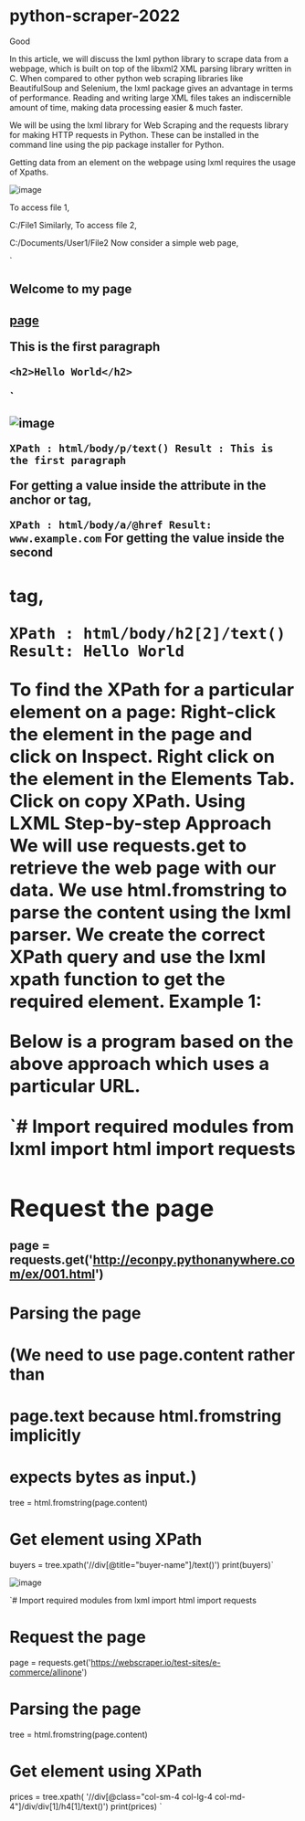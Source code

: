 # python-scraper-2022
Good


In this article, we will discuss the lxml python library to scrape data from a webpage, which is built on top of the libxml2 XML parsing library written in C. When compared to other python web scraping libraries like BeautifulSoup and Selenium, the lxml package gives an advantage in terms of performance. Reading and writing large XML files takes an indiscernible amount of time, making data processing easier & much faster.

We will be using the lxml library for Web Scraping and the requests library for making HTTP requests in Python. These can be installed in the command line using the pip package installer for Python.

Getting data from an element on the webpage using lxml requires the usage of Xpaths.

![image](https://user-images.githubusercontent.com/36474847/175803768-0af4daaa-0cee-4903-b719-edabae3c6545.png)


To access file 1,

C:/File1
Similarly, To access file 2,

C:/Documents/User1/File2
Now consider a simple web page,


`<html>
<head>
	<title>My page</title>
</head>
<body>
	<h2>Welcome to my page<h2>
	<a href="www.example.com">page</a>
		
<p>This is the first paragraph</p>

	<h2>Hello World</h2>
</body>
</html>`

![image](https://user-images.githubusercontent.com/36474847/175803875-315c1905-77c8-42f7-9e75-ffca8919d07d.png)


`XPath : html/body/p/text()
Result : This is the first paragraph`


For getting a value inside the <href> attribute in the anchor or <a> tag,

`XPath : html/body/a/@href
Result: www.example.com`
For getting the value inside the second <h2> tag,

`XPath : html/body/h2[2]/text()
Result: Hello World`
  
  
 To find the XPath for a particular element on a page:
Right-click the element in the page and click on Inspect.
Right click on the element in the Elements Tab.
Click on copy XPath.
Using LXML
Step-by-step Approach
We will use requests.get to retrieve the web page with our data.
We use html.fromstring to parse the content using the lxml parser.
We create the correct XPath query and use the lxml xpath function to get the required element.
Example 1:

Below is a program based on the above approach which uses a particular URL.
  
  
`# Import required modules
from lxml import html
import requests
  
# Request the page
page = requests.get('http://econpy.pythonanywhere.com/ex/001.html')
  
# Parsing the page
# (We need to use page.content rather than 
# page.text because html.fromstring implicitly
# expects bytes as input.)
tree = html.fromstring(page.content)  
  
# Get element using XPath
buyers = tree.xpath('//div[@title="buyer-name"]/text()')
print(buyers)`
  
  
  ![image](https://user-images.githubusercontent.com/36474847/175803910-21037196-5392-48ef-a9fd-54e21e403b31.png)

  
  
`# Import required modules
from lxml import html
import requests
  
# Request the page
page = requests.get('https://webscraper.io/test-sites/e-commerce/allinone')
  
# Parsing the page
tree = html.fromstring(page.content)
  
# Get element using XPath
prices = tree.xpath(
    '//div[@class="col-sm-4 col-lg-4 col-md-4"]/div/div[1]/h4[1]/text()')
print(prices)
  `
  
